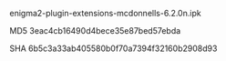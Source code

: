 enigma2-plugin-extensions-mcdonnells-6.2.0n.ipk

MD5 3eac4cb16490d4bece35e87bed57ebda

SHA 6b5c3a33ab405580b0f70a7394f32160b2908d93
